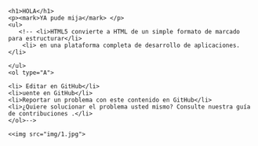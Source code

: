 <!DOCTYPE html>
<html lang="es">

<head>
    <meta charset="UTF-8">
    <meta name="author" content="JUAN BANEGAS">
    <meta name="description" content="primera pagina web">
    <meta name="viewport" content="width=devide-width, initial-scale=1.0">
    <title>PRIMERA PAGINA WEB</title>
</head>

<body>

    <h1>HOLA</h1>
    <p><mark>YA pude mija</mark> </p>
    <ul>
       <!-- <li>HTML5 convierte a HTML de un simple formato de marcado para estructurar</li>
        <li> en una plataforma completa de desarrollo de aplicaciones.</li>

    </ul>
    <ol type="A">
     
    <li> Editar en GitHub</li>
    <li>uente en GitHub</li>
    <li>Reportar un problema con este contenido en GitHub</li>
    <li>¿Quiere solucionar el problema usted mismo? Consulte nuestra guía de contribuciones .</li>
    </ol>-->

    <<img src="img/1.jpg">

</body>




</html>
